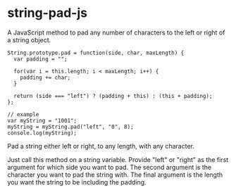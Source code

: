 string-pad-js
=============

A JavaScript method to pad any number of characters to the left or right of a string object.

<pre><code>String.prototype.pad = function(side, char, maxLength) {
  var padding = "";
  
  for(var i = this.length; i &lt; maxLength; i++) {
    padding += char;
  }
  
  return (side === "left") ? (padding + this) : (this + padding);
};

// example
var myString = "1001";
myString = myString.pad("left", "0", 8);
console.log(myString);</code></pre>

Pad a string either left or right, to any length, with any character.

Just call this method on a string variable. Provide "left" or "right" as the first argument for which side you want to pad. The second argument is the character you want to pad the string with. The final argument is the length you want the string to be including the padding.
